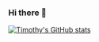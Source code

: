 ### Hi there 👋

[![Timothy's GitHub stats](https://github-readme-stats.vercel.app/api?username=timothy-geiger&show_icons=true)](https://github.com/timothy-geiger/github-readme-stats)